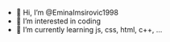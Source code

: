 - 👋 Hi, I’m @EminaImsirovic1998
- 👀 I’m interested in coding
- 🌱 I’m currently learning js, css, html, c++, ...


<!---
EminaImsirovic1998/EminaImsirovic1998 is a ✨ special ✨ repository because its `README.md` (this file) appears on your GitHub profile.
You can click the Preview link to take a look at your changes.
--->
